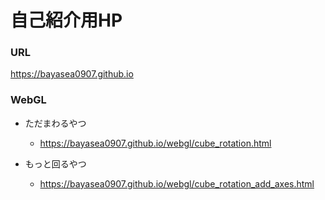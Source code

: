 # 自己紹介用HP

### URL
https://bayasea0907.github.io

### WebGL
* ただまわるやつ
  * https://bayasea0907.github.io/webgl/cube_rotation.html

* もっと回るやつ
  * https://bayasea0907.github.io/webgl/cube_rotation_add_axes.html
